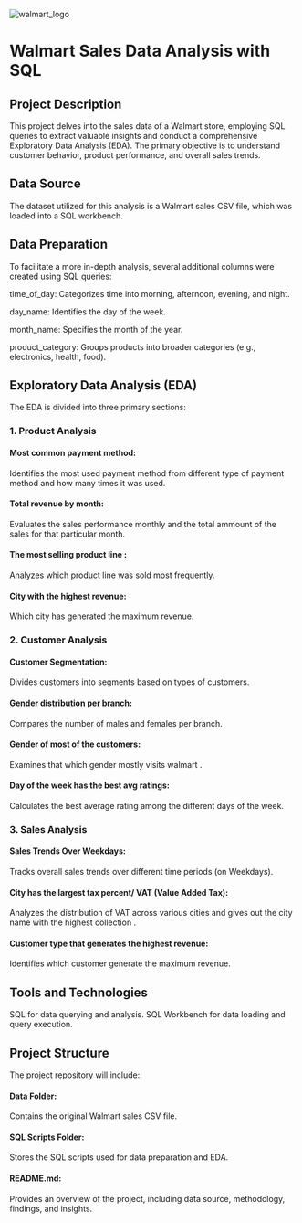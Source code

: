 ![walmart_logo](https://github.com/user-attachments/assets/265ed8cb-55b2-4c09-bb69-a016cf7b0622)
# Walmart Sales Data Analysis with SQL

## Project Description

This project delves into the sales data of a Walmart store, employing SQL queries to extract valuable insights and conduct a comprehensive Exploratory Data Analysis (EDA). The primary objective is to understand customer behavior, product performance, and overall sales trends.

## Data Source

The dataset utilized for this analysis is a Walmart sales CSV file, which was loaded into a SQL workbench.

## Data Preparation

To facilitate a more in-depth analysis, several additional columns were created using SQL queries:

time_of_day: Categorizes time into morning, afternoon, evening, and night.

day_name: Identifies the day of the week.

month_name: Specifies the month of the year.

product_category: Groups products into broader categories (e.g., electronics, health, food).
## Exploratory Data Analysis (EDA)

The EDA is divided into three primary sections:

### 1. Product Analysis

####  Most common payment method: 
Identifies the most used payment method from different type of payment method and how many times it was used.
#### Total revenue by month: 
Evaluates the sales performance monthly and the total ammount of the sales for that particular month.
####  The most selling product line :
Analyzes which product line was sold most frequently.
#### City with the highest revenue:
Which city has generated the maximum revenue.
### 2. Customer Analysis

#### Customer Segmentation: 
Divides customers into segments based on types of customers.
####  Gender distribution per branch: 
Compares the number of males and females per branch.
#### Gender of most of the customers:
Examines that which gender mostly visits walmart .
#### Day of the week has the best avg ratings:
Calculates the best average rating among the different days of the week.
### 3. Sales Analysis

#### Sales Trends Over Weekdays: 
Tracks overall sales trends over different time periods (on Weekdays).
#### City has the largest tax percent/ VAT (Value Added Tax): 
Analyzes the distribution of VAT across various cities and gives out the city name with the highest collection .
#### Customer type that generates the highest revenue: 
Identifies which customer generate the maximum revenue.

## Tools and Technologies

SQL for data querying and analysis.
SQL Workbench for data loading and query execution.

## Project Structure

The project repository will include:

#### Data Folder: 
Contains the original Walmart sales CSV file.
#### SQL Scripts Folder: 
Stores the SQL scripts used for data preparation and EDA.
#### README.md: 
Provides an overview of the project, including data source, methodology, findings, and insights.

